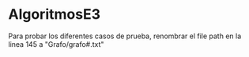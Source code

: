 # AlgoritmosE3

Para probar los diferentes casos de prueba, renombrar el file path en la linea 145 a "Grafo/grafo#.txt"
